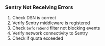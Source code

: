 ### Sentry Not Receiving Errors

1. Check DSN is correct
2. Verify Sentry middleware is registered
3. Check `beforeSend` filter not blocking events
4. Verify network connectivity to Sentry
5. Check if quota exceeded
